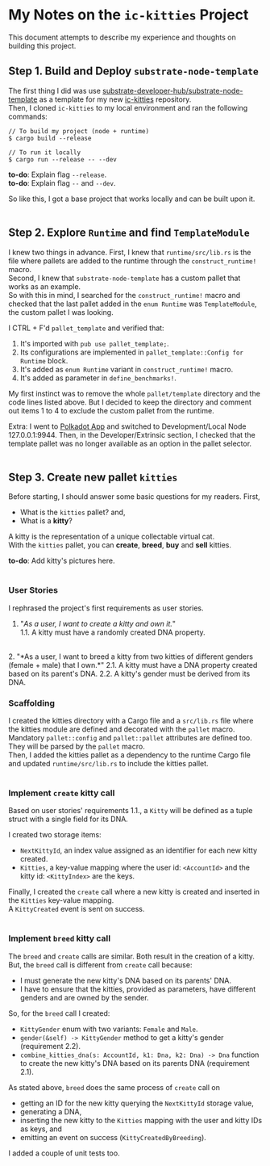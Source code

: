 # My Notes on the `ic-kitties` Project
This document attempts to describe my experience and thoughts on building this project.

## Step 1. Build and Deploy `substrate-node-template`
The first thing I did was use [substrate-developer-hub/substrate-node-template](https://github.com/substrate-developer-hub/substrate-node-template) as a template for my new [ic-kitties](https://github.com/nobuyoshiAquino/ic-kitties) repository.  
Then, I cloned `ic-kitties` to my local environment and ran the following commands:
```
// To build my project (node + runtime)
$ cargo build --release

// To run it locally
$ cargo run --release -- --dev
```

**to-do**: Explain flag `--release`.  
**to-do**: Explain flag `--` and `--dev`.

So like this, I got a base project that works locally and can be built upon it.  
<br />

## Step 2. Explore `Runtime` and find `TemplateModule`
I knew two things in advance. First, I knew that `runtime/src/lib.rs` is the file where pallets are added to the runtime through the `construct_runtime!` macro.  
Second, I knew that `substrate-node-template` has a custom pallet that 
works as an example.  
So with this in mind, I searched for the `construct_runtime!` macro and checked that the last pallet added in the `enum Runtime` was `TemplateModule`, the custom pallet I was looking.

I CTRL + F'd `pallet_template` and verified that:
1. It's imported with `pub use pallet_template;`.
2. Its configurations are implemented in `pallet_template::Config for Runtime` block.
3. It's added as `enum Runtime` variant in `construct_runtime!` macro.
4. It's added as parameter in `define_benchmarks!`.

My first instinct was to remove the whole `pallet/template` directory and the code lines listed above. But I decided to keep the directory and comment out items 1 to 4 to exclude the custom pallet from the runtime.  

Extra: I went to [Polkadot App](https://polkadot.js.org/apps/?rpc=wss%3A%2F%2Frpc.polkadot.io#/explorer) and switched to Development/Local Node 127.0.0.1:9944. Then, in the Developer/Extrinsic section, I checked that the template pallet was no longer available as an option in the pallet selector.  
<br />

## Step 3. Create new pallet `kitties`
Before starting, I should answer some basic questions for my readers. First,  
- What is the `kitties` pallet? and,
- What is a **kitty**?  

A kitty is the representation of a unique collectable virtual cat.  
With the `kitties` pallet, you can **create**, **breed**, **buy** and **sell** kitties.  

**to-do**: Add kitty's pictures here.  
<br />

### User Stories
I rephrased the project's first requirements as user stories.
1. "*As a user, I want to create a kitty and own it.*"  
    1.1. A kitty must have a randomly created DNA property.  
<br />
2. "*As a user, I want to breed a kitty from two kitties of different genders (female + male) that I own.*"  
    2.1. A kitty must have a DNA property created based on its parent's DNA.  
    2.2. A kitty's gender must be derived from its DNA.  
<br />

### Scaffolding
I created the kitties directory with a Cargo file and a `src/lib.rs` file where the kitties module are defined and decorated with the `pallet` macro. Mandatory `pallet::config` and `pallet::pallet` attributes are defined too. They will be parsed by the `pallet` macro.  
Then, I added the kitties pallet as a dependency to the runtime Cargo file and updated `runtime/src/lib.rs` to include the kitties pallet.  
<br />

### Implement `create` kitty call
Based on user stories' requirements 1.1., a `Kitty` will be defined as a tuple struct with a single field for its DNA.  

I created two storage items: 
- `NextKittyId`, an index value assigned as an identifier for each new kitty created.
- `Kitties`, a key-value mapping where the user id: `<AccountId>` and the kitty id: `<KittyIndex>` are the keys.  

Finally, I created the `create` call where a new kitty is created and inserted in the `Kitties` key-value mapping.  
A `KittyCreated` event is sent on success.  
<br />

### Implement `breed` kitty call
The `breed` and `create` calls are similar. Both result in the creation of a kitty.   
But, the `breed` call is different from `create` call because:
- I must generate the new kitty's DNA based on its parents' DNA. 
- I have to ensure that the kitties, provided as parameters, have different genders and are owned by the sender.

So, for the `breed` call I created:
  - `KittyGender` enum with two variants: `Female` and `Male`.
  - `gender(&self) -> KittyGender` method to get a kitty's gender (requirement 2.2).
  - `combine_kitties_dna(s: AccountId, k1: Dna, k2: Dna) -> Dna` function to create the new kitty's DNA based on its parents DNA (requirement 2.1).

As stated above, `breed` does the same process of `create` call on
- getting an ID for the new kitty querying the `NextKittyId` storage value,
- generating a DNA,
- inserting the new kitty to the `Kitties` mapping with the user and kitty IDs as keys, and
- emitting an event on success (`KittyCreatedByBreeding`).

I added a couple of unit tests too.  

